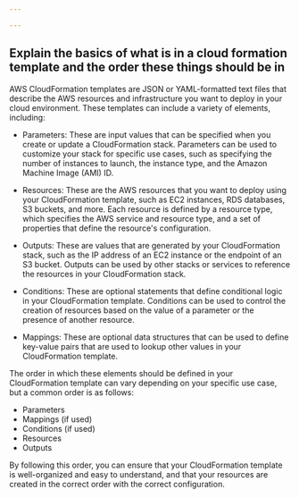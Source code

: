 ```yaml
---

---
```


## Explain the basics of what is in a cloud formation template and the order these things should be in

AWS CloudFormation templates are JSON or YAML-formatted text files that describe the AWS resources and infrastructure you want to deploy in your cloud environment. These templates can include a variety of elements, including:

* Parameters: These are input values that can be specified when you create or update a CloudFormation stack. Parameters can be used to customize your stack for specific use cases, such as specifying the number of instances to launch, the instance type, and the Amazon Machine Image (AMI) ID.

* Resources: These are the AWS resources that you want to deploy using your CloudFormation template, such as EC2 instances, RDS databases, S3 buckets, and more. Each resource is defined by a resource type, which specifies the AWS service and resource type, and a set of properties that define the resource's configuration.

* Outputs: These are values that are generated by your CloudFormation stack, such as the IP address of an EC2 instance or the endpoint of an S3 bucket. Outputs can be used by other stacks or services to reference the resources in your CloudFormation stack.

* Conditions: These are optional statements that define conditional logic in your CloudFormation template. Conditions can be used to control the creation of resources based on the value of a parameter or the presence of another resource.

* Mappings: These are optional data structures that can be used to define key-value pairs that are used to lookup other values in your CloudFormation template.

The order in which these elements should be defined in your CloudFormation template can vary depending on your specific use case, but a common order is as follows:

* Parameters
* Mappings (if used)
* Conditions (if used)
* Resources
* Outputs

By following this order, you can ensure that your CloudFormation template is well-organized and easy to understand, and that your resources are created in the correct order with the correct configuration.

